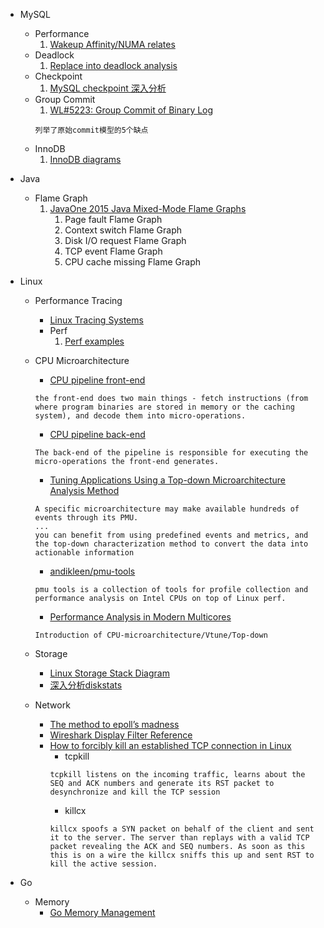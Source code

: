 - MySQL
    - Performance
        1. [Wakeup Affinity/NUMA relates](https://mp.weixin.qq.com/s/DG1v8cUjcXpa0x2uvrRytA)
    - Deadlock
        1. [Replace into deadlock analysis](https://www.kancloud.cn/taobaomysql/monthly/67177)
    - Checkpoint
        1. [MySQL checkpoint 深入分析](https://www.cnblogs.com/geaozhang/p/7341333.html)
    - Group Commit
        1. [WL#5223: Group Commit of Binary Log
](https://dev.mysql.com/worklog/task/?id=5223) 
        ```
        列举了原始commit模型的5个缺点
        ```
    - InnoDB
        1. [InnoDB diagrams](https://github.com/jeremycole/innodb_diagrams)

- Java
    - Flame Graph
        1. [JavaOne 2015 Java Mixed-Mode Flame Graphs](https://www.slideshare.net/brendangregg/javaone-2015-java-mixedmode-flame-graphs)
            1. Page fault Flame Graph
            2. Context switch Flame Graph
            3. Disk I/O request Flame Graph
            4. TCP event Flame Graph
            5. CPU cache missing Flame Graph

- Linux
    - Performance Tracing
        - [Linux Tracing Systems](https://jvns.ca/blog/2017/07/05/linux-tracing-systems/)
        - Perf
            1. [Perf examples](http://www.brendangregg.com/perf.html)

    - CPU Microarchitecture
        - [CPU pipeline front-end](https://software.intel.com/en-us/blogs/2011/11/22/pipeline-speak-learning-more-about-intel-microarchitecture-codename-sandy-bridge)
        ```
        the front-end does two main things - fetch instructions (from where program binaries are stored in memory or the caching system), and decode them into micro-operations. 
        ```
        - [CPU pipeline back-end](https://software.intel.com/en-us/blogs/2011/12/01/pipeline-speak-part-2-the-second-part-of-the-sandy-bridge-pipeline)
        ```
        The back-end of the pipeline is responsible for executing the micro-operations the front-end generates. 
        ```
        - [Tuning Applications Using a Top-down Microarchitecture Analysis Method](https://software.intel.com/en-us/vtune-amplifier-help-tuning-applications-using-a-top-down-microarchitecture-analysis-method)
        ```
        A specific microarchitecture may make available hundreds of events through its PMU.
        ...
        you can benefit from using predefined events and metrics, and the top-down characterization method to convert the data into actionable information
        ```
        - [andikleen/pmu-tools](https://github.com/andikleen/pmu-tools)
        ```
        pmu tools is a collection of tools for profile collection and performance analysis on Intel CPUs on top of Linux perf. 
        ```
        - [Performance Analysis in Modern Multicores](http://cs.haifa.ac.il/~yosi/PARC/yasin.pdf)
        ```
        Introduction of CPU-microarchitecture/Vtune/Top-down
        ```
        
        
    - Storage
        - [Linux Storage Stack Diagram](https://www.thomas-krenn.com/en/wiki/Linux_Storage_Stack_Diagram)
        - [深入分析diskstats](http://ykrocku.github.io/blog/2014/04/11/diskstats/)
    - Network
        - [The method to epoll’s madness](https://medium.com/@copyconstruct/the-method-to-epolls-madness-d9d2d6378642)
        - [Wireshark Display Filter Reference](https://www.wireshark.org/docs/dfref/)
        - [How to forcibly kill an established TCP connection in Linux
](http://rtomaszewski.blogspot.com/2012/11/how-to-forcibly-kill-established-tcp.html)
            * tcpkill
            ```
            tcpkill listens on the incoming traffic, learns about the SEQ and ACK numbers and generate its RST packet to desynchronize and kill the TCP session
            ```
            * killcx
            ```
            killcx spoofs a SYN packet on behalf of the client and sent it to the server. The server than replays with a valid TCP packet revealing the ACK and SEQ numbers. As soon as this this is on a wire the killcx sniffs this up and sent RST to kill the active session.
            ```
       
- Go
    - Memory
        - [Go Memory Management](https://povilasv.me/go-memory-management/)
   
